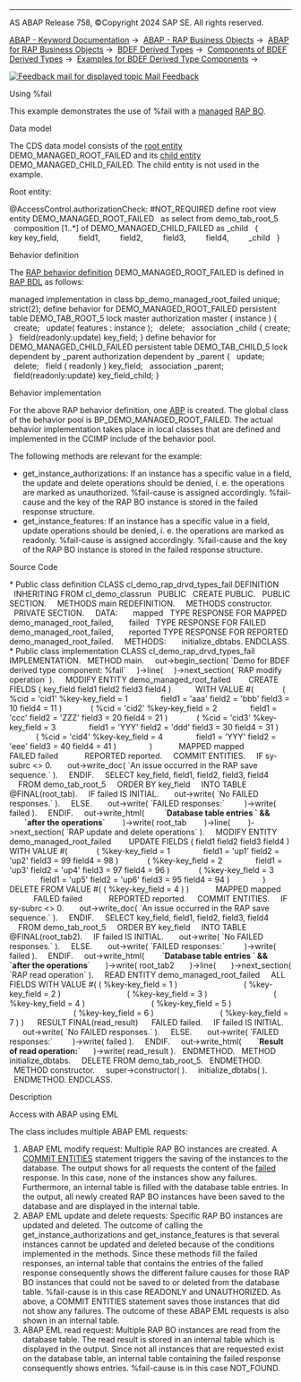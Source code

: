   

* * *

AS ABAP Release 758, ©Copyright 2024 SAP SE. All rights reserved.

[ABAP - Keyword Documentation](https://help.sap.com/doc/abapdocu_latest_index_htm/latest/en-US/abenabap.htm) →  [ABAP - RAP Business Objects](https://help.sap.com/doc/abapdocu_latest_index_htm/latest/en-US/abenabap_rap.htm) →  [ABAP for RAP Business Objects](https://help.sap.com/doc/abapdocu_latest_index_htm/latest/en-US/abenabap_for_rap_bos.htm) →  [BDEF Derived Types](https://help.sap.com/doc/abapdocu_latest_index_htm/latest/en-US/abenrpm_derived_types.htm) →  [Components of BDEF Derived Types](https://help.sap.com/doc/abapdocu_latest_index_htm/latest/en-US/abapderived_types_comp.htm) →  [Examples for BDEF Derived Type Components](https://help.sap.com/doc/abapdocu_latest_index_htm/latest/en-US/abenderived_types_abexas.htm) → 

 [![](Mail.gif?object=Mail.gif "Feedback mail for displayed topic") Mail Feedback](mailto:f1_help@sap.com?subject=Feedback%20on%20ABAP%20Documentation&body=Document:%20Using%20%25fail%2C%20ABENDERIVED_TYPES_FAIL_ABEXA%2C%20758%0D%0A%0D%0AError:%0D%0A%0D%0A%0D%0A%0D%0ASuggestion%20for%20improvement:)

Using %fail

This example demonstrates the use of %fail with a [managed](https://help.sap.com/doc/abapdocu_latest_index_htm/latest/en-US/abenbdl_impl_type.htm) [RAP BO](https://help.sap.com/doc/abapdocu_latest_index_htm/latest/en-US/abenrap_bo_glosry.htm "Glossary Entry").

Data model

The CDS data model consists of the [root entity](https://help.sap.com/doc/abapdocu_latest_index_htm/latest/en-US/abenroot_entity_glosry.htm "Glossary Entry") DEMO\_MANAGED\_ROOT\_FAILED and its [child entity](https://help.sap.com/doc/abapdocu_latest_index_htm/latest/en-US/abenchild_entity_glosry.htm "Glossary Entry") DEMO\_MANAGED\_CHILD\_FAILED. The child entity is not used in the example.

Root entity:

@AccessControl.authorizationCheck: #NOT\_REQUIRED
define root view entity DEMO\_MANAGED\_ROOT\_FAILED
  as select from demo\_tab\_root\_5
  composition \[1..\*\] of DEMO\_MANAGED\_CHILD\_FAILED as \_child
  {        
     key key\_field,
        field1,
        field2,
        field3,
        field4,
        \_child
  }

Behavior definition

The [RAP behavior definition](https://help.sap.com/doc/abapdocu_latest_index_htm/latest/en-US/abencds_behavior_definition_glosry.htm "Glossary Entry") DEMO\_MANAGED\_ROOT\_FAILED is defined in [RAP BDL](https://help.sap.com/doc/abapdocu_latest_index_htm/latest/en-US/abencds_bdl_glosry.htm "Glossary Entry") as follows:

managed implementation in class bp\_demo\_managed\_root\_failed unique;
strict(2);
define behavior for DEMO\_MANAGED\_ROOT\_FAILED
persistent table DEMO\_TAB\_ROOT\_5
lock master
authorization master ( instance )
{
  create;
  update( features : instance );
  delete;
  association \_child { create; }
  field(readonly:update) key\_field;
}
define behavior for DEMO\_MANAGED\_CHILD\_FAILED
persistent table DEMO\_TAB\_CHILD\_5
lock dependent by \_parent
authorization dependent by \_parent
{
  update;
  delete;
  field ( readonly ) key\_field;
  association \_parent;
  field(readonly:update) key\_field\_child;
}

Behavior implementation

For the above RAP behavior definition, one [ABP](https://help.sap.com/doc/abapdocu_latest_index_htm/latest/en-US/abenbehavior_pool_glosry.htm "Glossary Entry") is created. The global class of the behavior pool is BP\_DEMO\_MANAGED\_ROOT\_FAILED. The actual behavior implementation takes place in local classes that are defined and implemented in the CCIMP include of the behavior pool.

The following methods are relevant for the example:

-   get\_instance\_authorizations: If an instance has a specific value in a field, the update and delete operations should be denied, i. e. the operations are marked as unauthorized. %fail-cause is assigned accordingly. %fail-cause and the key of the RAP BO instance is stored in the failed response structure.
-   get\_instance\_features: If an instance has a specific value in a field, update operations should be denied, i. e. the operations are marked as readonly. %fail-cause is assigned accordingly. %fail-cause and the key of the RAP BO instance is stored in the failed response structure.

Source Code   

\* Public class definition
CLASS cl\_demo\_rap\_drvd\_types\_fail DEFINITION
  INHERITING FROM cl\_demo\_classrun
  PUBLIC
  CREATE PUBLIC.
  PUBLIC SECTION.
    METHODS main REDEFINITION.
    METHODS constructor.
  PRIVATE SECTION.
    DATA:
      mapped   TYPE RESPONSE FOR MAPPED   demo\_managed\_root\_failed,
      failed   TYPE RESPONSE FOR FAILED   demo\_managed\_root\_failed,
      reported TYPE RESPONSE FOR REPORTED demo\_managed\_root\_failed.
    METHODS:
      initialize\_dbtabs.
ENDCLASS.
\* Public class implementation
CLASS cl\_demo\_rap\_drvd\_types\_fail IMPLEMENTATION.
  METHOD main.
    out->begin\_section( \`Demo for BDEF derived type component: %fail\`
    )->line(
    )->next\_section( \`RAP modify operation\` ).
    MODIFY ENTITY demo\_managed\_root\_failed
       CREATE FIELDS ( key\_field field1 field2 field3 field4 )
          WITH VALUE #(
            ( %cid = 'cid1' %key-key\_field = 1
              field1 = 'aaa' field2 = 'bbb' field3 = 10 field4 = 11 )
            ( %cid = 'cid2' %key-key\_field = 2
              field1 = 'ccc' field2 = 'ZZZ' field3 = 20 field4 = 21 )
            ( %cid = 'cid3' %key-key\_field = 3
              field1 = 'YYY' field2 = 'ddd' field3 = 30 field4 = 31 )
            ( %cid = 'cid4' %key-key\_field = 4
              field1 = 'YYY' field2 = 'eee' field3 = 40 field4 = 41 )
              )
           MAPPED mapped
           FAILED failed
           REPORTED reported.
    COMMIT ENTITIES.
    IF sy-subrc <> 0.
      out->write\_doc( \`An issue occurred in the RAP save sequence.\` ).
    ENDIF.
    SELECT key\_field, field1, field2, field3, field4
    FROM demo\_tab\_root\_5
    ORDER BY key\_field
    INTO TABLE @FINAL(root\_tab).
    IF failed IS INITIAL.
      out->write( \`No FAILED responses.\` ).
    ELSE.
      out->write( \`FAILED responses:\`
        )->write( failed ).
    ENDIF.
    out->write\_html(
        \`<b>Database table entries \` &&
        \`after the operations</b>\`
       )->write( root\_tab
       )->line(
       )->next\_section( \`RAP update and delete operations\` ).
    MODIFY ENTITY demo\_managed\_root\_failed
       UPDATE FIELDS ( field1 field2 field3 field4 ) WITH VALUE #(
            ( %key-key\_field = 1
              field1 = 'up1' field2 = 'up2' field3 = 99 field4 = 98 )
            ( %key-key\_field = 2
              field1 = 'up3' field2 = 'up4' field3 = 97 field4 = 96 )
            ( %key-key\_field = 3
              field1 = 'up5' field2 = 'up6' field3 = 95 field4 = 94 )
              )
       DELETE FROM VALUE #( ( %key-key\_field = 4 ) )
           MAPPED mapped
           FAILED failed
           REPORTED reported.
    COMMIT ENTITIES.
    IF sy-subrc <> 0.
      out->write\_doc( \`An issue occurred in the RAP save sequence.\` ).
    ENDIF.
    SELECT key\_field, field1, field2, field3, field4
    FROM demo\_tab\_root\_5
    ORDER BY key\_field
    INTO TABLE @FINAL(root\_tab2).
    IF failed IS INITIAL.
      out->write( \`No FAILED responses.\` ).
    ELSE.
      out->write( \`FAILED responses:\`
        )->write( failed ).
    ENDIF.
    out->write\_html(
       \`<b>Database table entries \` &&
       \`after the operations</b>\`
      )->write( root\_tab2
      )->line(
      )->next\_section( \`RAP read operation\` ).
    READ ENTITY demo\_managed\_root\_failed
    ALL FIELDS WITH VALUE #( ( %key-key\_field = 1 )
                             ( %key-key\_field = 2 )
                             ( %key-key\_field = 3 )
                             ( %key-key\_field = 4 )
                             ( %key-key\_field = 5 )
                             ( %key-key\_field = 6 )
                             ( %key-key\_field = 7 ) )
     RESULT FINAL(read\_result)
     FAILED failed.
    IF failed IS INITIAL.
      out->write( \`No FAILED responses.\` ).
    ELSE.
      out->write( \`FAILED responses:\`
        )->write( failed ).
    ENDIF.
    out->write\_html(
      \`<b>Result of read operation:</b>\`
     )->write( read\_result ).
  ENDMETHOD.
  METHOD initialize\_dbtabs.
    DELETE FROM demo\_tab\_root\_5.
  ENDMETHOD.
  METHOD constructor.
    super->constructor( ).
    initialize\_dbtabs( ).
  ENDMETHOD.
ENDCLASS.

Description   

Access with ABAP using EML

The class includes multiple ABAP EML requests:

1.  ABAP EML modify request: Multiple RAP BO instances are created. A [COMMIT ENTITIES](https://help.sap.com/doc/abapdocu_latest_index_htm/latest/en-US/abapcommit_entities.htm) statement triggers the saving of the instances to the database. The output shows for all requests the content of the [failed](https://help.sap.com/doc/abapdocu_latest_index_htm/latest/en-US/abaptype_response_for.htm) response. In this case, none of the instances show any failures. Furthermore, an internal table is filled with the database table entries. In the output, all newly created RAP BO instances have been saved to the database and are displayed in the internal table.
2.  ABAP EML update and delete requests: Specific RAP BO instances are updated and deleted. The outcome of calling the get\_instance\_authorizations and get\_instance\_features is that several instances cannot be updated and deleted because of the conditions implemented in the methods. Since these methods fill the failed responses, an internal table that contains the entries of the failed response consequently shows the different failure causes for those RAP BO instances that could not be saved to or deleted from the database table. %fail-cause is in this case READONLY and UNAUTHORIZED. As above, a COMMIT ENTITIES statement saves those instances that did not show any failures. The outcome of these ABAP EML requests is also shown in an internal table.
3.  ABAP EML read request: Multiple RAP BO instances are read from the database table. The read result is stored in an internal table which is displayed in the output. Since not all instances that are requested exist on the database table, an internal table containing the failed response consequently shows entries. %fail-cause is in this case NOT\_FOUND.